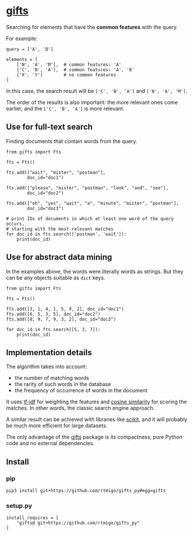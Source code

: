 # [gifts](https://github.com/rtmigo/gifts_py)

Searching for elements that have the **common features** with the query.

For example:

```python3
query = ['A', 'B']

elements = [
    ['N', 'A', 'M'],  # common features: 'A'
    ['C', 'B', 'A'],  # common features: 'A', 'B'  
    ['X', 'Y']        # no common features
]
```

In this case, the search result will be `['C', 'B', 'A']` and `['N', 'A', 'M']`.

The order of the results is also important: the more relevant ones come earlier,
and the `['C', 'B', 'A']` is more relevant.

## Use for full-text search

Finding documents that contain words from the query.

```python3
from gifts import Fts

fts = Fts()

fts.add(["wait", "mister", "postman"],
        doc_id="doc1")

fts.add(["please", "mister", "postman", "look", "and", "see"],
        doc_id="doc2")

fts.add(["oh", "yes", "wait", "a", "minute", "mister", "postman"],
        doc_id="doc3")

# print IDs of documents in which at least one word of the query occurs, 
# starting with the most relevant matches
for doc_id in fts.search(['postman', 'wait']):
    print(doc_id)
```

## Use for abstract data mining

In the examples above, the words were literally words as strings. But they 
can be any objects suitable as `dict` keys.

```python3
from gifts import Fts

fts = Fts()

fts.add([3, 1, 4, 1, 5, 9, 2], doc_id="doc1")
fts.add([6, 5, 3, 5], doc_id="doc2")
fts.add([8, 9, 7, 9, 3, 2], doc_id="doc3")

for doc_id in fts.search([5, 3, 7]):
    print(doc_id)
```

## Implementation details

The algorithm takes into account:

- the number of matching words
- the rarity of such words in the database
- the frequency of occurrence of words in the document

It uses [tf-idf](https://en.wikipedia.org/wiki/Tf%E2%80%93idf) for weighting the
features
and [cosine similarity](https://en.wikipedia.org/wiki/Cosine_similarity)
for scoring the matches. In other words, the classic search engine approach.

A similar result can be achieved with libraries like
[scikit](https://scikit-learn.org), and it will probably be much more efficient
for large datasets.

The only advantage of the [gifts](https://github.com/rtmigo/gifts_py) package is
its compactness, pure Python code and no external dependencies.

## Install

### pip

```bash
pip3 install git+https://github.com/rtmigo/gifts_py#egg=gifts
```

### setup.py

```python3
install_requires = [
    "gifts@ git+https://github.com/rtmigo/gifts_py"
]
```